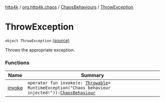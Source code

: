 [http4k](../../../index.md) / [org.http4k.chaos](../../index.md) / [ChaosBehaviours](../index.md) / [ThrowException](./index.md)

# ThrowException

`object ThrowException` [(source)](https://github.com/http4k/http4k/blob/master/http4k-testing-chaos/src/main/kotlin/org/http4k/chaos/ChaosBehaviours.kt#L64)

Throws the appropriate exception.

### Functions

| Name | Summary |
|---|---|
| [invoke](invoke.md) | `operator fun invoke(e: `[`Throwable`](https://kotlinlang.org/api/latest/jvm/stdlib/kotlin/-throwable/index.html)` = RuntimeException("Chaos behaviour injected!")): `[`ChaosBehaviour`](../../-chaos-behaviour.md) |
